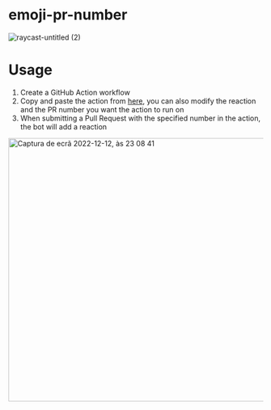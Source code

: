 # emoji-pr-number

![raycast-untitled (2)](https://user-images.githubusercontent.com/29093946/207176336-cd6d302d-f308-45c6-82f6-312af06fb064.svg)

# Usage

1. Create a GitHub Action workflow
2. Copy and paste the action from [here](https://github.com/stavares843/emoji-pr-number/blob/main/.github/workflows/emoji-pr-number.yml), you can also modify the reaction and the PR number you want the action to run on
3. When submitting a Pull Request with the specified number in the action, the bot will add a reaction

<img width="521" alt="Captura de ecrã 2022-12-12, às 23 08 41" src="https://user-images.githubusercontent.com/29093946/207176909-e9cd7360-a66c-4fbc-ada1-f65042f9c8f7.png">

